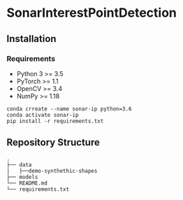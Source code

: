 # SonarInterestPointDetection

## Installation
### Requirements
- Python 3 >= 3.5
- PyTorch >= 1.1
- OpenCV >= 3.4
- NumPy >= 1.18
```
conda crreate --name sonar-ip python=3.6
conda activate sonar-ip
pip install -r requirements.txt
```

## Repository Structure
    .
    ├── data                   
    |   ├──demo-synthethic-shapes
    ├── models                    
    └── README.md
    └── requirements.txt
